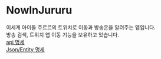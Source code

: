 # NowInJururu  
이세계 아이돌 주르르의 트위치로 이동과 방송온을 알려주는 앱입니다.  
방송 검색, 트위치 앱 이동 기능을 보유하고 있습니다.  
[api 명세](https://github.com/hegunhee/NowInJururu/issues/5)  
[Json/Entity 명세](https://github.com/hegunhee/NowInJururu/issues/4)  
